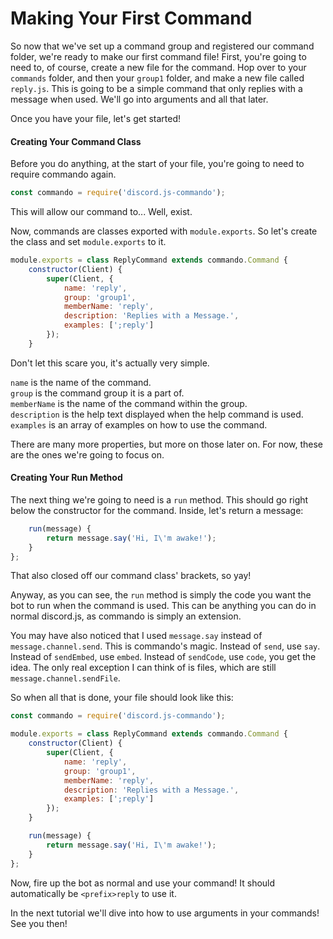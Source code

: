 # Making Your First Command

So now that we've set up a command group and registered our command folder, we're ready to make our first command file! First, you're going to need to, of course, create a new file for the command. Hop over to your `commands` folder, and then your `group1` folder, and make a new file called `reply.js`. This is going to be a simple command that only replies with a message when used. We'll go into arguments and all that later.

Once you have your file, let's get started!

#### Creating Your Command Class

Before you do anything, at the start of your file, you're going to need to require commando again.

```js
const commando = require('discord.js-commando');
```

This will allow our command to... Well, exist.

Now, commands are classes exported with `module.exports`. So let's create the class and set `module.exports` to it.

```js
module.exports = class ReplyCommand extends commando.Command {
    constructor(Client) {
        super(Client, {
            name: 'reply',
            group: 'group1',
            memberName: 'reply',
            description: 'Replies with a Message.',
            examples: [';reply']
        });
    }
```

Don't let this scare you, it's actually very simple.

`name` is the name of the command.  
`group` is the command group it is a part of.  
`memberName` is the name of the command within the group.  
`description` is the help text displayed when the help command is used.  
`examples` is an array of examples on how to use the command.

There are many more properties, but more on those later on. For now, these are the ones we're going to focus on.

#### Creating Your Run Method

The next thing we're going to need is a `run` method. This should go right below the constructor for the command. Inside, let's return a message:

```js
    run(message) {
        return message.say('Hi, I\'m awake!');
    }
};
```

That also closed off our command class' brackets, so yay!

Anyway, as you can see, the `run` method is simply the code you want the bot to run when the command is used. This can be anything you can do in normal discord.js, as commando is simply an extension.

You may have also noticed that I used `message.say` instead of `message.channel.send`. This is commando's magic. Instead of `send`, use `say`. Instead of `sendEmbed`, use `embed`. Instead of `sendCode`, use `code`, you get the idea. The only real exception I can think of is files, which are still `message.channel.sendFile`.

So when all that is done, your file should look like this:

```js
const commando = require('discord.js-commando');

module.exports = class ReplyCommand extends commando.Command {
    constructor(Client) {
        super(Client, {
            name: 'reply',
            group: 'group1',
            memberName: 'reply',
            description: 'Replies with a Message.',
            examples: [';reply']
        });
    }

    run(message) {
        return message.say('Hi, I\'m awake!');
    }
};
```

Now, fire up the bot as normal and use your command! It should automatically be `<prefix>reply` to use it.

In the next tutorial we'll dive into how to use arguments in your commands! See you then!

